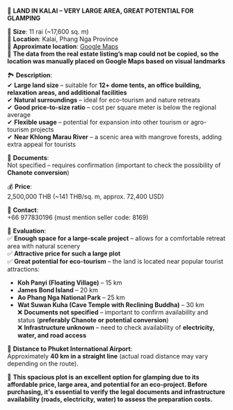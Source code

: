 📍 **LAND IN KALAI – VERY LARGE AREA, GREAT POTENTIAL FOR GLAMPING**  

📏 **Size**: 11 rai (~17,600 sq. m)  
📍 **Location**: Kalai, Phang Nga Province  
📍 **Approximate location**: [Google Maps](https://www.google.com.ua/maps/place/8%C2%B018'48.3%22N+98%C2%B023'54.5%22E/@8.312652,98.3972569,17z/data=!4m13!1m8!3m7!1s0x3050507eb9b83f09:0x40223bc2c382250!2zS2hvayBLbG9pLCBUYWt1YSBUaHVuZyBEaXN0cmljdCwg0J_RhdCw0L3Qs9C90LPQsCA4MjE0MCwg0KLQsNC40LvQsNC90LQ!3b1!8m2!3d8.2551276!4d98.3197946!16s%2Fg%2F1tft0_dh!3m3!8m2!3d8.313427!4d98.39848?hl=ru&entry=ttu&g_ep=EgoyMDI1MDIxMi4wIKXMDSoASAFQAw%3D%3D)  
📍 **The data from the real estate listing’s map could not be copied, so the location was manually placed on Google Maps based on visual landmarks**  

🏞️ **Description**:  
✔ **Large land size** – suitable for **12+ dome tents, an office building, relaxation areas, and additional facilities**  
✔ **Natural surroundings** – ideal for eco-tourism and nature retreats  
✔ **Good price-to-size ratio** – cost per square meter is below the regional average  
✔ **Flexible usage** – potential for expansion into other tourism or agro-tourism projects  
✔ **Near Khlong Marau River** – a scenic area with mangrove forests, adding extra appeal for tourists  

📄 **Documents**:  
Not specified – requires confirmation (important to check the possibility of **Chanote conversion**)  

💰 **Price**:  
2,500,000 THB (~141 THB/sq. m, approx. 72,400 USD)  

📱 **Contact**:  
+66 977830196 (must mention seller code: 8169)  

💬 **Evaluation**:  
✅ **Enough space for a large-scale project** – allows for a comfortable retreat area with natural scenery  
✅ **Attractive price for such a large plot**  
✅ **Great potential for eco-tourism** – the land is located near popular tourist attractions:  
   - **Koh Panyi (Floating Village)** – 15 km  
   - **James Bond Island** – 20 km  
   - **Ao Phang Nga National Park** – 25 km  
   - **Wat Suwan Kuha (Cave Temple with Reclining Buddha)** – 30 km  
❌ **Documents not specified** – important to confirm availability and status (**preferably Chanote or potential conversion**)  
❌ **Infrastructure unknown** – need to check availability of **electricity, water, and road access**  

📍 **Distance to Phuket International Airport**:  
Approximately **40 km in a straight line** (actual road distance may vary depending on the route).  

🎯 **This spacious plot is an excellent option for glamping due to its affordable price, large area, and potential for an eco-project. Before purchasing, it's essential to verify the legal documents and infrastructure availability (roads, electricity, water) to assess the preparation costs.**